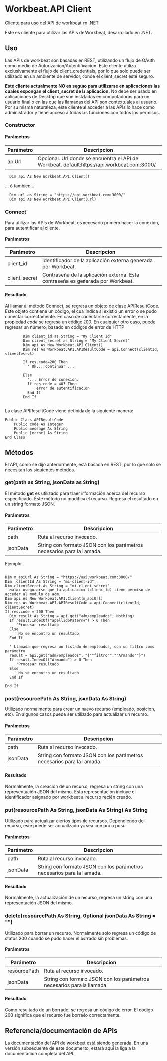 # Workbeat.API Client
Cliente para uso del API de workbeat en .NET

Este es cliente para utilizar las APIs de Workbeat, desarrollado en .NET.

## Uso

Las APIs de workbeat son basadas en REST, utilizando un flujo de OAuth como medio de Autorizacion/Autentificacion. 
Este cliente utiliza exclusivamente el flujo de client_credentials, por lo que solo puede ser utilizado en un ambiente 
de servidor, donde el client_secret esté seguro.

**Este cliente actualmente NO es seguro para utilizarse en aplicaciones las cuales expongan el client_secret de la aplicacion.**
No debe ser usado en aplicaciones de Desktop que son instaladas en computadoras para un usuario final o en las que las llamadas del API son contextuales al usuario. Por su misma naturaleza, este cliente al acceder a las APIs lo hace como administrador y tiene acceso a todas las funciones con todos los permisos.

### Constructor
#### Parámetros
|Parámetro|Descripcion|
|---|---|
|apiUrl|Opcional. Url donde se encuentra el API de Workbeat. default:https://api.workbeat.com:3000/

```vbnet
  Dim api As New Workbeat.API.Client()
```
... ó tambien... 
```vbnet
  Dim url as String = "https://api.workbeat.com:3000/"
  Dim api As New Workbeat.API.Client(url)
```

### Connect
Para utilizar las APIs de Workbeat, es necesario primero hacer la conexión, para autentificar al cliente.

#### Parámetros
|Parámetro|Descripcion|
|---|---|
|client_id|Identificador de la aplicación externa generada por Workbeat.
|client_secret| Contraseña de la aplicación externa. Esta contraseña es generada por Workbeat.

#### Resultado
Al llamar al método Connect, se regresa un objeto de clase APIResultCode. Este objeto contiene un código, el cual indica si existió un error o se pudo conectar correctamente. En caso de conectarse correctamente, en la propiedad *code* se regresa un código 200. En cualquier otro caso, puede regresar un número, basado en códigos de error de HTTP

```vbnet
		Dim client_id as String = "My Client Id"
		Dim client_secret as String = "My Client Secret"
		Dim api As New Workbeat.API.Client()
		Dim res As Workbeat.API.APIResultCode = api.Connect(clientId, clientSecret)
		
		If res.code=200 Then
		  ' Ok... continuar ...
		  
		Else
		  '... Error de conexion.
		  If res.code = 403 Then
		    ' error de autentificacion 
		  End If
		End If
		
``` 



La clase APIResultCode viene definida de la siguiente manera:
```vbnet
Public Class APIResultCode
	Public code As Integer
	Public message As String
	Public [error] As String
End Class
```

## Métodos
El API, como se dijo anteriormente, está basada en REST, por lo que solo se necesitan los siguientes métodos.

### get(path as String, jsonData as String)
El método **get** es utilizado para traer información acerca del recurso especificado. Éste método no modifica el recurso.
Regresa el resultado en un string formato JSON. 

#### Parámetros
|Parámetro|Descripcion|
|---|---|
|path|Ruta al recurso invocado.
|jsonData| String con formato JSON con los parámetros necesarios para la llamada.

Ejemplo:
```vbnet

Dim m_apiUrl As String = "https://api.workbeat.com:3000/"
Dim  clientId As String = "mi-client-id"
Dim clientSecret As String = "mi-client-secret"
' NOTA: Asegurarse que la aplicacion (client_id) tiene permiso de acceder al modulo de adm.
Dim api As New Workbeat.API.Client(m_apiUrl)
Dim res As Workbeat.API.APIResultCode = api.Connect(clientId, clientSecret)
If res.code = 200 Then
  Dim result As String = api.get("adm/empleados", Nothing)
  If result.IndexOf("apellidoPaterno") > 0 Then
     'Procesar resultado
  Else
    ' No se encontro un resultado
  End If
  
  ' Llamada que regresa un listado de empleados, con un filtro como parámetro
  result = api.get("adm/empleados", "{""filtro"":""Armando""}")
  If result.IndexOf("Armando") > 0 Then
     'Procesar resultado
  Else
    ' No se encontro un resultado
  End If
  
End If
```


### post(resourcePath As String, jsonData As String)
Utilizado normalmente para crear un nuevo recurso (empleado, posicion, etc). En algunos casos puede ser utilizado para actualizar un recurso.

#### Parámetros
|Parámetro|Descripcion|
|---|---|
|path|Ruta al recurso invocado.
|jsonData| String con formato JSON con los parámetros necesarios para la llamada.

#### Resultado
Normalmente, la creación de un recurso, regresa un string con una representación JSON del mismo. Esta representación incluye el identificador asignado por workbeat al recurso recién creado.


### put(resourcePath As String, jsonData As String) As String
Utilizado para actualizar ciertos tipos de recursos. Dependiendo del recurso, este puede ser actualizado ya sea con put o post.

#### Parámetros
|Parámetro|Descripcion|
|---|---|
|path|Ruta al recurso invocado.
|jsonData| String con formato JSON con los parámetros necesarios para la llamada.

#### Resultado
Normalmente, la actualización de un recurso, regresa un string con una representación JSON del mismo.


### delete(resourcePath As String, Optional jsonData As String = "")
Utilizado para borrar un recurso. Normalmente solo regresa un código de status 200 cuando se pudo hacer el borrado sin problemas.

#### Parámetros
|Parámetro|Descripcion|
|---|---|
|resourcePath|Ruta al recurso invocado.
|jsonData| String con formato JSON con los parámetros necesarios para la llamada.


#### Resultado
Como resultado de un borrado, se regresa un código de error. El código 200 significa que el recurso fue borrado correctamente.





## Referencia/documentación de APIs
La documentación del API de workbeat está siendo generada. En una versión subsecuente de este documento, estará aquí la liga a la documentacion completa del API.
